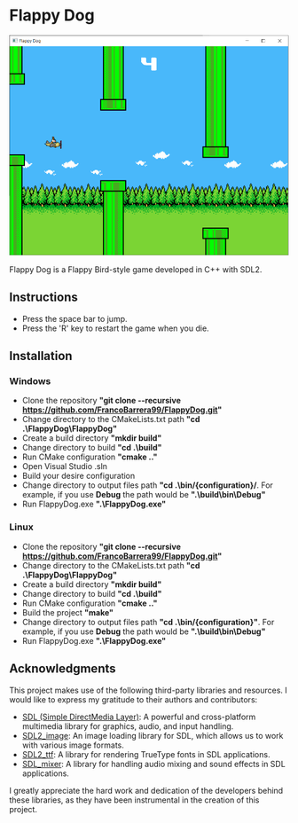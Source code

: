 # Flappy Dog

![Game Screenshot](screenshots/game.png)

Flappy Dog is a Flappy Bird-style game developed in C++ with SDL2.

## Instructions

- Press the space bar to jump.
- Press the 'R' key to restart the game when you die.

## Installation

### Windows

- Clone the repository **"git clone --recursive https://github.com/FrancoBarrera99/FlappyDog.git"**
- Change directory to the CMakeLists.txt path **"cd .\FlappyDog\FlappyDog\"**
- Create a build directory **"mkdir build"**
- Change directory to build **"cd .\build\"**
- Run CMake configuration **"cmake .."**
- Open Visual Studio .sln
- Build your desire configuration
- Change directory to output files path **"cd .\bin\/{configuration}\/**. For example, if you use **Debug** the path would be **".\build\bin\Debug\"**
- Run FlappyDog.exe **".\FlappyDog.exe"**

### Linux

- Clone the repository **"git clone --recursive https://github.com/FrancoBarrera99/FlappyDog.git"**
- Change directory to the CMakeLists.txt path **"cd .\FlappyDog\FlappyDog\"**
- Create a build directory **"mkdir build"**
- Change directory to build **"cd .\build\"**
- Run CMake configuration **"cmake .."**
- Build the project **"make"**
- Change directory to output files path **"cd .\bin\/{configuration}\"**. For example, if you use **Debug** the path would be **".\build\bin\Debug\"**
- Run FlappyDog.exe **".\FlappyDog.exe"**

## Acknowledgments

This project makes use of the following third-party libraries and resources. I would like to express my gratitude to their authors and contributors:

- [SDL (Simple DirectMedia Layer)](https://www.libsdl.org/): A powerful and cross-platform multimedia library for graphics, audio, and input handling.
- [SDL2_image](https://www.libsdl.org/projects/SDL_image/): An image loading library for SDL, which allows us to work with various image formats.
- [SDL2_ttf](https://www.libsdl.org/projects/SDL_ttf/): A library for rendering TrueType fonts in SDL applications.
- [SDL_mixer](https://www.libsdl.org/projects/SDL_mixer/): A library for handling audio mixing and sound effects in SDL applications.

I greatly appreciate the hard work and dedication of the developers behind these libraries, as they have been instrumental in the creation of this project.
